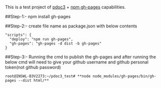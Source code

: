 This is a test project of [pdoc3](https://pdoc3.github.io/pdoc/) + [npm gh-pages](https://www.npmjs.com/package/gh-pages-cli)  capabilities.

##Step-1:-
npm install gh-pages

##Step-2:-
create file name as package.json with below contents 
```
"scripts": {
  "deploy": "npm run gh-pages",
  "gh-pages": "gh-pages -d dist -b gh-pages"
}
```
##Step-3:- Running the cmd to publish the gh-pages and after running the below cmd will need to give your github username and github personal token(not github password)
```
root@INSWL-B3V2273:~/pdoc3_test# **node node_modules/gh-pages/bin/gh-pages --dist html/**
```




